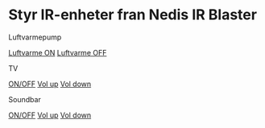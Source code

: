 
<!DOCTYPE html>
<html>
<body>

<h1>Styr IR-enheter fran Nedis IR Blaster</h1>
<p>Luftvarmepump</p>
<a href="http://192.168.1.183/cm?cmnd=IRhvac%20%7B%22Vendor%22%3A%22SHARP_AC%22%2C%22Model%22%3A3%2C%22Mode%22%3A%22Heat%22%2C%22Power%22%3A%22On%22%2C%22Celsius%22%3A%22On%22%2C%22Temp%22%3A20%2C%22FanSpeed%22%3A%22Auto%22%2C%22SwingV%22%3A%22Off%22%2C%22SwingH%22%3A%22Off%22%2C%22Quiet%22%3A%22Off%22%2C%22Turbo%22%3A%22Off%22%2C%22Econo%22%3A%22Off%22%2C%22Light%22%3A%22Off%22%2C%22Filter%22%3A%22On%22%2C%22Clean%22%3A%22Off%22%2C%22Beep%22%3A%22Off%22%2C%22Sleep%22%3A-1%7D">Luftvarme ON</a>
<a href="http://192.168.1.183/cm?cmnd=IRhvac%20%7B%22Vendor%22%3A%22SHARP_AC%22%2C%22Model%22%3A3%2C%22Mode%22%3A%22Heat%22%2C%22Power%22%3A%22Off%22%2C%22Celsius%22%3A%22On%22%2C%22Temp%22%3A20%2C%22FanSpeed%22%3A%22Auto%22%2C%22SwingV%22%3A%22Off%22%2C%22SwingH%22%3A%22Off%22%2C%22Quiet%22%3A%22Off%22%2C%22Turbo%22%3A%22Off%22%2C%22Econo%22%3A%22Off%22%2C%22Light%22%3A%22Off%22%2C%22Filter%22%3A%22On%22%2C%22Clean%22%3A%22Off%22%2C%22Beep%22%3A%22Off%22%2C%22Sleep%22%3A-1%7D">Luftvarme OFF</a>
<p>TV</p>
<a href="http://192.168.1.183/cm?cmnd=IRsend%20%7B%22Protocol%22%3A%22SAMSUNG%22%2C%22Bits%22%3A32%2C%22Data%22%3A%220xE0E040BF%22%2C%22DataLSB%22%3A%220x70702FD%22%2C%22Repeat%22%3A0%7D">ON/OFF</a>
<a href="http://192.168.1.183/cm?cmnd=IRsend%20%7B%22Protocol%22%3A%22SAMSUNG%22%2C%22Bits%22%3A32%2C%22Data%22%3A%220xE0E0E01F%22%2C%22DataLSB%22%3A%220x70707F8%22%2C%22Repeat%22%3A0%7D">Vol up</a>
<a href="http://192.168.1.183/cm?cmnd=IRsend%20%7B%22Protocol%22%3A%22SAMSUNG%22%2C%22Bits%22%3A32%2C%22Data%22%3A%220xE0E0D02F%22%2C%22DataLSB%22%3A%220x7070BF4%22%2C%22Repeat%22%3A0%7D">Vol down</a>
<p>Soundbar</p>
<a href="http://192.168.1.183/cm?cmnd=IRsend%20%7B%22Protocol%22%3A%22PIONEER%22%2C%22Bits%22%3A64%2C%22Data%22%3A%220x659A857AF50A3DC2%22%2C%22DataLSB%22%3A%220xA659A15EAF50BC43%22%2C%22Repeat%22%3A0%7D">ON/OFF</a>
<a href="http://192.168.1.183/cm?cmnd=IRsend%20%7B%22Protocol%22%3A%22PIONEER%22%2C%22Bits%22%3A64%2C%22Data%22%3A%220x659A50AF659A50AF%22%2C%22DataLSB%22%3A%220xA6590AF5A6590AF5%22%2C%22Repeat%22%3A0%7D">Vol up</a>
<a href="http://192.168.1.183/cm?cmnd=IRsend%20%7B%22Protocol%22%3A%22PIONEER%22%2C%22Bits%22%3A64%2C%22Data%22%3A%220x659AD02F659AD02F%22%2C%22DataLSB%22%3A%220xA6590BF4A6590BF4%22%2C%22Repeat%22%3A0%7D">Vol down</a>

</body>
</html>
